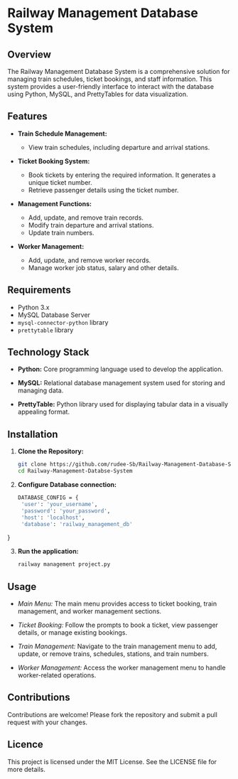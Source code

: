# Railway Management Database System

## Overview

The Railway Management Database System is a comprehensive solution for managing train schedules, ticket bookings, and staff information. This system provides a user-friendly interface to interact with the database using Python, MySQL, and PrettyTables for data visualization.

## Features

- **Train Schedule Management:**
  - View train schedules, including departure and arrival stations.

- **Ticket Booking System:**
  - Book tickets by entering the required information. It generates a unique ticket number.
  - Retrieve passenger details using the ticket number.

- **Management Functions:**
  - Add, update, and remove train records.
  - Modify train departure and arrival stations.
  - Update train numbers.

- **Worker Management:**
  - Add, update, and remove worker records.
  - Manage worker job status, salary and other details.

## Requirements

- Python 3.x
- MySQL Database Server
- `mysql-connector-python` library
- `prettytable` library

## Technology Stack
- **Python:**  Core programming language used to develop the application.
  
- **MySQL:**  Relational database management system used for storing and managing data.
  
- **PrettyTable:**  Python library used for displaying tabular data in a visually appealing format.

## Installation

1. **Clone the Repository:**

   ```bash
   git clone https://github.com/rudee-Sb/Railway-Management-Database-System.git
   cd Railway-Management-Databse-System

2. **Configure Database connection:**
   ```bash
   DATABASE_CONFIG = {
    'user': 'your_username',
    'password': 'your_password',
    'host': 'localhost',
    'database': 'railway_management_db'
}

3. **Run the application:**
   ```bash
   railway management project.py

## Usage
- *Main Menu:*  The main menu provides access to ticket booking, train management, and worker management sections.
  
- *Ticket Booking:*  Follow the prompts to book a ticket, view passenger details, or manage existing bookings.
  
- *Train Management:*  Navigate to the train management menu to add, update, or remove trains, schedules, stations, and train numbers.
  
- *Worker Management:*  Access the worker management menu to handle worker-related operations.

## Contributions
Contributions are welcome! Please fork the repository and submit a pull request with your changes.

## Licence 
This project is licensed under the MIT License. See the LICENSE file for more details.


   
